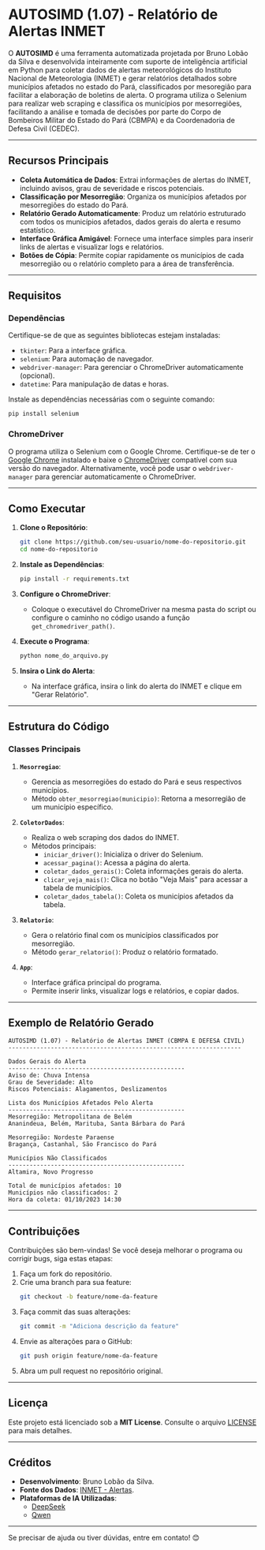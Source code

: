 # **AUTOSIMD (1.07)** - Relatório de Alertas INMET

O **AUTOSIMD** é uma ferramenta automatizada projetada por Bruno Lobão da Silva e desenvolvida inteiramente com suporte de inteligência artificial em Python para coletar dados de alertas meteorológicos do Instituto Nacional de Meteorologia (INMET) e gerar relatórios detalhados sobre municípios afetados no estado do Pará, classificados por mesoregião para facilitar a elaboração de boletins de alerta. O programa utiliza o Selenium para realizar web scraping e classifica os municípios por mesorregiões, facilitando a análise e tomada de decisões por parte do Corpo de Bombeiros Militar do Estado do Pará (CBMPA) e da Coordenadoria de Defesa Civil (CEDEC).

---

## **Recursos Principais**
- **Coleta Automática de Dados**: Extrai informações de alertas do INMET, incluindo avisos, grau de severidade e riscos potenciais.
- **Classificação por Mesorregião**: Organiza os municípios afetados por mesorregiões do estado do Pará.
- **Relatório Gerado Automaticamente**: Produz um relatório estruturado com todos os municípios afetados, dados gerais do alerta e resumo estatístico.
- **Interface Gráfica Amigável**: Fornece uma interface simples para inserir links de alertas e visualizar logs e relatórios.
- **Botões de Cópia**: Permite copiar rapidamente os municípios de cada mesorregião ou o relatório completo para a área de transferência.

---

## **Requisitos**

### **Dependências**
Certifique-se de que as seguintes bibliotecas estejam instaladas:

- `tkinter`: Para a interface gráfica.
- `selenium`: Para automação de navegador.
- `webdriver-manager`: Para gerenciar o ChromeDriver automaticamente (opcional).
- `datetime`: Para manipulação de datas e horas.

Instale as dependências necessárias com o seguinte comando:
```bash
pip install selenium
```

### **ChromeDriver**
O programa utiliza o Selenium com o Google Chrome. Certifique-se de ter o [Google Chrome](https://www.google.com/chrome/) instalado e baixe o [ChromeDriver](https://sites.google.com/chromium.org/driver/) compatível com sua versão do navegador. Alternativamente, você pode usar o `webdriver-manager` para gerenciar automaticamente o ChromeDriver.

---

## **Como Executar**

1. **Clone o Repositório**:
   ```bash
   git clone https://github.com/seu-usuario/nome-do-repositorio.git
   cd nome-do-repositorio
   ```

2. **Instale as Dependências**:
   ```bash
   pip install -r requirements.txt
   ```

3. **Configure o ChromeDriver**:
   - Coloque o executável do ChromeDriver na mesma pasta do script ou configure o caminho no código usando a função `get_chromedriver_path()`.

4. **Execute o Programa**:
   ```bash
   python nome_do_arquivo.py
   ```

5. **Insira o Link do Alerta**:
   - Na interface gráfica, insira o link do alerta do INMET e clique em "Gerar Relatório".

---

## **Estrutura do Código**

### **Classes Principais**
1. **`Mesorregiao`**:
   - Gerencia as mesorregiões do estado do Pará e seus respectivos municípios.
   - Método `obter_mesorregiao(municipio)`: Retorna a mesorregião de um município específico.

2. **`ColetorDados`**:
   - Realiza o web scraping dos dados do INMET.
   - Métodos principais:
     - `iniciar_driver()`: Inicializa o driver do Selenium.
     - `acessar_pagina()`: Acessa a página do alerta.
     - `coletar_dados_gerais()`: Coleta informações gerais do alerta.
     - `clicar_veja_mais()`: Clica no botão "Veja Mais" para acessar a tabela de municípios.
     - `coletar_dados_tabela()`: Coleta os municípios afetados da tabela.

3. **`Relatorio`**:
   - Gera o relatório final com os municípios classificados por mesorregião.
   - Método `gerar_relatorio()`: Produz o relatório formatado.

4. **`App`**:
   - Interface gráfica principal do programa.
   - Permite inserir links, visualizar logs e relatórios, e copiar dados.

---

## **Exemplo de Relatório Gerado**

```
AUTOSIMD (1.07) - Relatório de Alertas INMET (CBMPA E DEFESA CIVIL)
------------------------------------------------------------------

Dados Gerais do Alerta
--------------------------------------------------
Aviso de: Chuva Intensa
Grau de Severidade: Alto
Riscos Potenciais: Alagamentos, Deslizamentos

Lista dos Municípios Afetados Pelo Alerta
--------------------------------------------------
Mesorregião: Metropolitana de Belém
Ananindeua, Belém, Marituba, Santa Bárbara do Pará

Mesorregião: Nordeste Paraense
Bragança, Castanhal, São Francisco do Pará

Municípios Não Classificados
--------------------------------------------------
Altamira, Novo Progresso

Total de municípios afetados: 10
Municípios não classificados: 2
Hora da coleta: 01/10/2023 14:30
```

---

## **Contribuições**
Contribuições são bem-vindas! Se você deseja melhorar o programa ou corrigir bugs, siga estas etapas:
1. Faça um fork do repositório.
2. Crie uma branch para sua feature:
   ```bash
   git checkout -b feature/nome-da-feature
   ```
3. Faça commit das suas alterações:
   ```bash
   git commit -m "Adiciona descrição da feature"
   ```
4. Envie as alterações para o GitHub:
   ```bash
   git push origin feature/nome-da-feature
   ```
5. Abra um pull request no repositório original.

---

## **Licença**
Este projeto está licenciado sob a **MIT License**. Consulte o arquivo [LICENSE](LICENSE) para mais detalhes.

---

## **Créditos**
- **Desenvolvimento**: Bruno Lobão da Silva.
- **Fonte dos Dados**: [INMET - Alertas](https://alertas2.inmet.gov.br).
- **Plataformas de IA Utilizadas**:
  - [DeepSeek](https://www.deepseek.com)
  - [Qwen](https://qwen.aliyun.com)

---

Se precisar de ajuda ou tiver dúvidas, entre em contato! 😊
